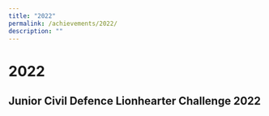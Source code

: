 ```yaml
---
title: "2022"
permalink: /achievements/2022/
description: ""
---
```

# 2022

Junior Civil Defence Lionhearter Challenge 2022 
------------------------------------------------